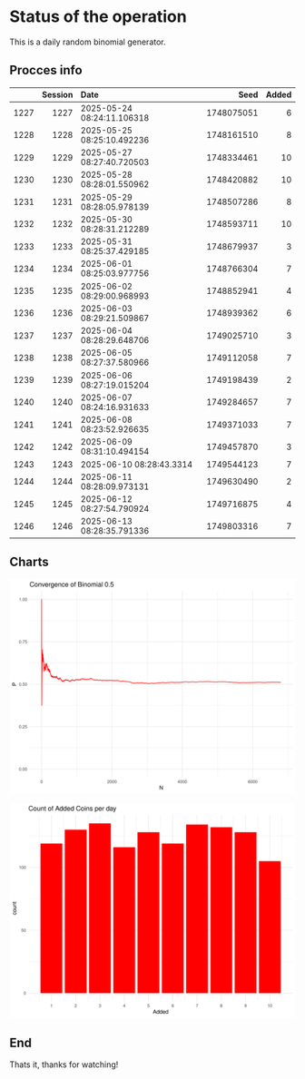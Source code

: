 # Status of the operation
  
  This is a daily random binomial generator.
  
## Procces info

|     | Session|Date                       |       Seed| Added|
|:----|-------:|:--------------------------|----------:|-----:|
|1227 |    1227|2025-05-24 08:24:11.106318 | 1748075051|     6|
|1228 |    1228|2025-05-25 08:25:10.492236 | 1748161510|     8|
|1229 |    1229|2025-05-27 08:27:40.720503 | 1748334461|    10|
|1230 |    1230|2025-05-28 08:28:01.550962 | 1748420882|    10|
|1231 |    1231|2025-05-29 08:28:05.978139 | 1748507286|     8|
|1232 |    1232|2025-05-30 08:28:31.212289 | 1748593711|    10|
|1233 |    1233|2025-05-31 08:25:37.429185 | 1748679937|     3|
|1234 |    1234|2025-06-01 08:25:03.977756 | 1748766304|     7|
|1235 |    1235|2025-06-02 08:29:00.968993 | 1748852941|     4|
|1236 |    1236|2025-06-03 08:29:21.509867 | 1748939362|     6|
|1237 |    1237|2025-06-04 08:28:29.648706 | 1749025710|     3|
|1238 |    1238|2025-06-05 08:27:37.580966 | 1749112058|     7|
|1239 |    1239|2025-06-06 08:27:19.015204 | 1749198439|     2|
|1240 |    1240|2025-06-07 08:24:16.931633 | 1749284657|     7|
|1241 |    1241|2025-06-08 08:23:52.926635 | 1749371033|     7|
|1242 |    1242|2025-06-09 08:31:10.494154 | 1749457870|     3|
|1243 |    1243|2025-06-10 08:28:43.3314   | 1749544123|     7|
|1244 |    1244|2025-06-11 08:28:09.973131 | 1749630490|     2|
|1245 |    1245|2025-06-12 08:27:54.790924 | 1749716875|     4|
|1246 |    1246|2025-06-13 08:28:35.791336 | 1749803316|     7|

## Charts 

![](charts/plot1.png)

![](charts/plot2.png)

## End

Thats it, thanks for watching!
